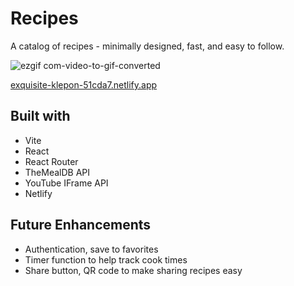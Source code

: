 # Recipes
A catalog of recipes - minimally designed, fast, and easy to follow. 

![ezgif com-video-to-gif-converted](https://github.com/jeffmancilla/recipes/assets/54294370/dc5de32d-9a27-49cb-a534-c5925ef04406)

[exquisite-klepon-51cda7.netlify.app](https://exquisite-klepon-51cda7.netlify.app)

## Built with
- Vite
- React
- React Router
- TheMealDB API
- YouTube IFrame API
- Netlify

## Future Enhancements

- Authentication, save to favorites
- Timer function to help track cook times
- Share button, QR code to make sharing recipes easy
